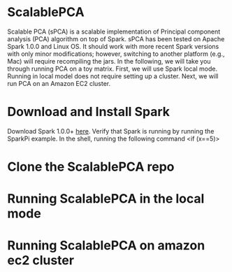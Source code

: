 ScalablePCA
===========

Scalable PCA (sPCA) is a scalable implementation of Principal component analysis (PCA) algorithm on top of Spark. sPCA has been tested on Apache Spark 1.0.0 and Linux OS. It should work with more recent Spark versions with only minor modifications; however, switching to another platform (e.g., Mac) will require recompiling the jars. In the following, we will take you through running PCA on a toy matrix. First, we will use Spark local mode. Running in local model does not require setting up a cluster. Next, we will run PCA on an Amazon EC2 cluster.


Download and Install Spark
==========================

Download  Spark 1.0.0+ [here](https://spark.apache.org/downloads.html). Verify that Spark is running by running the SparkPi example. In the shell, running the following command
<if (x==5)>


Clone the ScalablePCA repo
==========================



Running ScalablePCA in the local mode
=====================================


Running ScalablePCA on amazon ec2 cluster
=========================================


